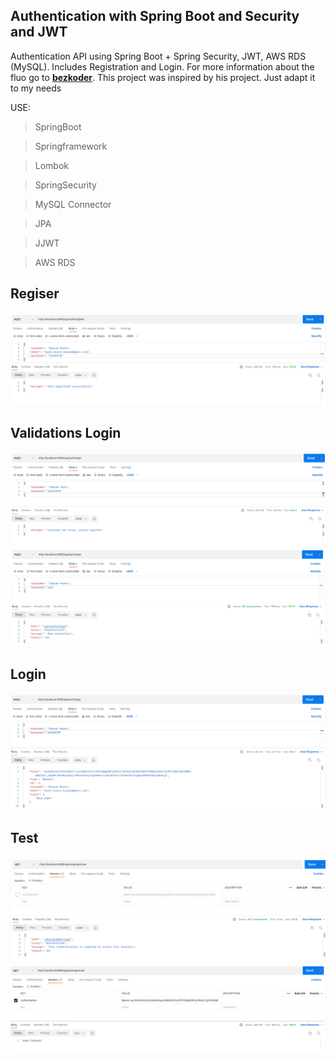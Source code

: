 ## Authentication with Spring Boot and Security and JWT ##

Authentication API using Spring Boot + Spring Security, JWT, AWS RDS (MySQL). Includes Registration and Login.
For more information about the fluo go to **[bezkoder](https://github.com/bezkoder/spring-boot-spring-security-jwt-authentication)**.
This project was inspired by his project. Just adapt it to my needs

USE:
> SpringBoot

> Springframework

> Lombok

> SpringSecurity

> MySQL Connector

> JPA

> JJWT

> AWS RDS


## Regiser ##
![Alt text](/images/1.png "")
## Validations Login ##
![Alt text](/images/2.png "")
![Alt text](/images/3.png "")
## Login ##
![Alt text](/images/4.png "4")
## Test ##
![Alt text](/images/5.png "5")
![Alt text](/images/6.png "6")


